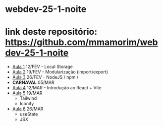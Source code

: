 # webdev-25-1-noite

# link deste repositório: https://github.com/mmamorim/webdev-25-1-noite

* [Aula 1](./Aula01_12FEV/) 12/FEV - Local Storage 
* [Aula 2](./Aula02_19FEV/) 19/FEV - Modularização (import/export)  
* [Aula 3](./Aula03_26FEV/) 26/FEV - NodeJS / npm / 
* **CARNAVAL** 05/MAR
* [Aula 4](./Aula04_12MAR/) 12/MAR - Introdução ao React + Vite 
* [Aula 5](./Aula05_19MAR/) 19/MAR 
  - Tailwind
  - Iconify
* [Aula 6](./Aula06_26MAR/) 26/MAR 
  - useState
  - JSX  
